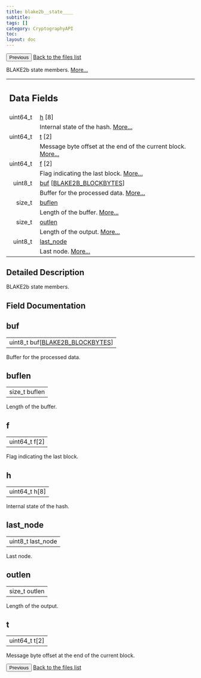 ```yaml
---
title: blake2b__state____
subtitle:
tags: []
category: CryptographyAPI
toc:
layout: doc
---
```


<button class="uk-button uk-button-default uk-button-small uk-margin-medium-top" onclick="history.back()">Previous</button>
<a class="uk-button uk-button-default uk-button-small uk-margin-medium-top crypto-button" href="../../crypto-api/files">Back to the files list</a>


<p>BLAKE2b state members.  
 <a href="../blake2b__state____#details">More...</a></p>
<table class="memberdecls">
<tr class="heading"><td colspan="4"><h2 class="groupheader"><a name="pub-attribs"></a>
Data Fields</h2></td></tr>
<tr class="memitem:a687c52e3a420c838ba2a867eb5f11b4c"><td class="memItemLeft" align="right" valign="top">uint64_t&#160;</td><td colspan="3" class="memItemRight" valign="bottom"><a class="el" href="../blake2b__state____#a687c52e3a420c838ba2a867eb5f11b4c">h</a> [8]</td></tr>
<tr class="memdesc:a687c52e3a420c838ba2a867eb5f11b4c"><td class="mdescLeft">&#160;</td><td colspan="3" class="mdescRight">Internal state of the hash.  <a href="#a687c52e3a420c838ba2a867eb5f11b4c">More...</a><br /></td></tr>
<tr class="memitem:a2485b4a96e2159455f9defde68daed6b"><td class="memItemLeft" align="right" valign="top">uint64_t&#160;</td><td colspan="3" class="memItemRight" valign="bottom"><a class="el" href="../blake2b__state____#a2485b4a96e2159455f9defde68daed6b">t</a> [2]</td></tr>
<tr class="memdesc:a2485b4a96e2159455f9defde68daed6b"><td class="mdescLeft">&#160;</td><td colspan="3" class="mdescRight">Message byte offset at the end of the current block.  <a href="#a2485b4a96e2159455f9defde68daed6b">More...</a><br /></td></tr>
<tr class="memitem:a1c4b0a6bb8387f9d076a56b09b13b4ac"><td class="memItemLeft" align="right" valign="top">uint64_t&#160;</td><td colspan="3" class="memItemRight" valign="bottom"><a class="el" href="../blake2b__state____#a1c4b0a6bb8387f9d076a56b09b13b4ac">f</a> [2]</td></tr>
<tr class="memdesc:a1c4b0a6bb8387f9d076a56b09b13b4ac"><td class="mdescLeft">&#160;</td><td colspan="3" class="mdescRight">Flag indicating the last block.  <a href="#a1c4b0a6bb8387f9d076a56b09b13b4ac">More...</a><br /></td></tr>
<tr class="memitem:a556d85b4802be4144c58f9f494a266c9"><td class="memItemLeft" align="right" valign="top">uint8_t&#160;</td><td colspan="3" class="memItemRight" valign="bottom"><a class="el" href="../blake2b__state____#a556d85b4802be4144c58f9f494a266c9">buf</a> [<a class="el" href="../lcx__blake2_8h#a55df020abc59e40eb12965cf08eca1b5aea9f79a4ec90a788ea0590ae5dfda693">BLAKE2B_BLOCKBYTES</a>]</td></tr>
<tr class="memdesc:a556d85b4802be4144c58f9f494a266c9"><td class="mdescLeft">&#160;</td><td colspan="3" class="mdescRight">Buffer for the processed data.  <a href="#a556d85b4802be4144c58f9f494a266c9">More...</a><br /></td></tr>
<tr class="memitem:ad6994903b3c19997ffcfdccb4431d308"><td class="memItemLeft" align="right" valign="top">size_t&#160;</td><td colspan="3" class="memItemRight" valign="bottom"><a class="el" href="../blake2b__state____#ad6994903b3c19997ffcfdccb4431d308">buflen</a></td></tr>
<tr class="memdesc:ad6994903b3c19997ffcfdccb4431d308"><td class="mdescLeft">&#160;</td><td colspan="3" class="mdescRight">Length of the buffer.  <a href="#ad6994903b3c19997ffcfdccb4431d308">More...</a><br /></td></tr>
<tr class="memitem:ae5aad15fdea0b06b0390298a030c8ff3"><td class="memItemLeft" align="right" valign="top">size_t&#160;</td><td colspan="3" class="memItemRight" valign="bottom"><a class="el" href="../blake2b__state____#ae5aad15fdea0b06b0390298a030c8ff3">outlen</a></td></tr>
<tr class="memdesc:ae5aad15fdea0b06b0390298a030c8ff3"><td class="mdescLeft">&#160;</td><td colspan="3" class="mdescRight">Length of the output.  <a href="#ae5aad15fdea0b06b0390298a030c8ff3">More...</a><br /></td></tr>
<tr class="memitem:aeef1495cb3058928ace5096cac10242d"><td class="memItemLeft" align="right" valign="top">uint8_t&#160;</td><td colspan="3" class="memItemRight" valign="bottom"><a class="el" href="../blake2b__state____#aeef1495cb3058928ace5096cac10242d">last_node</a></td></tr>
<tr class="memdesc:aeef1495cb3058928ace5096cac10242d"><td class="mdescLeft">&#160;</td><td colspan="3" class="mdescRight">Last node.  <a href="#aeef1495cb3058928ace5096cac10242d">More...</a><br /></td></tr>
</table>
<a name="details" id="details"></a>

## Detailed Description

<div class="textblock"><p>BLAKE2b state members. </p>
</div><h2 class="groupheader">Field Documentation</h2>
<a id="a556d85b4802be4144c58f9f494a266c9"></a>
<h2 class="memtitle">buf</h2>

<div class="memitem">
<div class="memproto">
      <table class="memname">
        <tr>
          <td class="memname">uint8_t buf[<a class="el" href="../lcx__blake2_8h#a55df020abc59e40eb12965cf08eca1b5aea9f79a4ec90a788ea0590ae5dfda693">BLAKE2B_BLOCKBYTES</a>]</td>
        </tr>
      </table>
</div><div class="memdoc">

<p>Buffer for the processed data. </p>

</div>
</div>
<a id="ad6994903b3c19997ffcfdccb4431d308"></a>
<h2 class="memtitle">buflen</h2>

<div class="memitem">
<div class="memproto">
      <table class="memname">
        <tr>
          <td class="memname">size_t buflen</td>
        </tr>
      </table>
</div><div class="memdoc">

<p>Length of the buffer. </p>

</div>
</div>
<a id="a1c4b0a6bb8387f9d076a56b09b13b4ac"></a>
<h2 class="memtitle">f</h2>

<div class="memitem">
<div class="memproto">
      <table class="memname">
        <tr>
          <td class="memname">uint64_t f[2]</td>
        </tr>
      </table>
</div><div class="memdoc">

<p>Flag indicating the last block. </p>

</div>
</div>
<a id="a687c52e3a420c838ba2a867eb5f11b4c"></a>
<h2 class="memtitle">h</h2>

<div class="memitem">
<div class="memproto">
      <table class="memname">
        <tr>
          <td class="memname">uint64_t h[8]</td>
        </tr>
      </table>
</div><div class="memdoc">

<p>Internal state of the hash. </p>

</div>
</div>
<a id="aeef1495cb3058928ace5096cac10242d"></a>
<h2 class="memtitle">last_node</h2>

<div class="memitem">
<div class="memproto">
      <table class="memname">
        <tr>
          <td class="memname">uint8_t last_node</td>
        </tr>
      </table>
</div><div class="memdoc">

<p>Last node. </p>

</div>
</div>
<a id="ae5aad15fdea0b06b0390298a030c8ff3"></a>
<h2 class="memtitle">outlen</h2>

<div class="memitem">
<div class="memproto">
      <table class="memname">
        <tr>
          <td class="memname">size_t outlen</td>
        </tr>
      </table>
</div><div class="memdoc">

<p>Length of the output. </p>

</div>
</div>
<a id="a2485b4a96e2159455f9defde68daed6b"></a>
<h2 class="memtitle">t</h2>

<div class="memitem">
<div class="memproto">
      <table class="memname">
        <tr>
          <td class="memname">uint64_t t[2]</td>
        </tr>
      </table>
</div><div class="memdoc">

<p>Message byte offset at the end of the current block. </p>

</div>
</div>
<button class="uk-button uk-button-default uk-button-small uk-margin-medium-top" onclick="history.back()">Previous</button>
<a class="uk-button uk-button-default uk-button-small uk-margin-medium-top crypto-button" href="../../crypto-api/files">Back to the files list</a>
